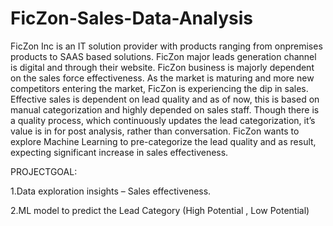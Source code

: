 # FicZon-Sales-Data-Analysis

FicZon Inc is an IT solution provider with products ranging from onpremises products to SAAS based solutions. FicZon major leads generation channel is digital and through their website. FicZon business is majorly dependent on the sales force effectiveness. As the market is maturing and more new competitors entering the market, FicZon is experiencing the dip in sales. Effective sales is dependent on lead quality and as of now, this is based on manual categorization and highly depended on sales staff. Though there is a quality process, which continuously updates the lead categorization, it’s value is in for post analysis, rather than conversation. FicZon wants to explore Machine Learning to pre-categorize the lead quality and as result, expecting significant increase in sales effectiveness.

PROJECTGOAL:

1.Data exploration insights – Sales effectiveness.

2.ML model to predict the Lead Category (High Potential , Low Potential)

